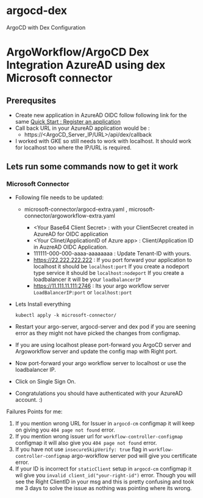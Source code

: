 # argocd-dex
ArgoCD with Dex Configuration
# ArgoWorkflow/ArgoCD Dex Integration AzureAD using dex Microsoft connector 
## Prerequsites 
- Create new application in AzureAD OIDC follow following link for the same
    [Quick Start : Register an application](https://docs.microsoft.com/en-us/azure/active-directory/develop/quickstart-register-app)
- Call back URL in your AzureAD application would be : 
    - https://<ArgoCD_Server_IP/URL>/api/dex/callback
- I worked with GKE so still needs to work with localhost. It should work for localhost too where the IP/URL is required.
 
## Lets run some commands now to get it work
### Microsoft Connector

- Following file needs to be updated: 
    - microsoft-connector/argocd-extra.yaml , microsoft-connector/argoworkflow-extra.yaml 

        -  \<Your Base64 Client Secret>  : with your ClientSecret created in AzureAD for OIDC application
        -  <Your Clinet/ApplicationID of Azure app> : Client/Application ID in AuzreAD OIDC Application. 
        - 111111-000-000-aaaa-aaaaaaaa : Update Tenant-ID with yours. 
        -  https://22.222.222.222       : If you port forward your application to localhost it should be `localhost:port`
                                            If you create a nodeport type service it should be `localhost:nodeport`
                                            If you create a loadbalancer it will be your `loadbalancerIP`
        - https://11.111.11.111:2746    : Its your argo workflow server `LoadBalancerIP:port`  or `localhost:port` 

-   Lets Install everything 
    ```
    kubectl apply -k microsoft-connector/
    ```
- Restart your argo-server, argocd-server and dex pod if you are seening error as they might not have picked the changes from configmap. 
- If you are using localhost please port-forward you ArgoCD server and Argoworkflow server and update the config map with Right port. 
- Now port-forward your argo workflow server to localhost or use the loadbalancer IP. 
- Click on Single Sign On. 
- Congratulations you should have authenticated with your AzureAD account. :) 

Failures Points for me: 
1.  If you mention wrong URL for Issuer in `argocd-cm` configmap it will keep on giving you `404 page not found` error. 
2. If you mention wrong issuer url for `workflow-controller-configmap` configmap it will also give you `404 page not found` error. 
3. If you have not use `insecureSkipVerify: true` flag in `workflow-controller-configmap` argo-workflow server pod will give you certificate error. 
4. If your ID is incorrect for `staticClient` setup in `argocd-cm` configmap it wil give you `invalid client_id("your-right-id")` error. Though you will see the Right ClientID in your msg and this is pretty confusing and took me 3 days to solve the issue as nothing was pointing where its wrong. 